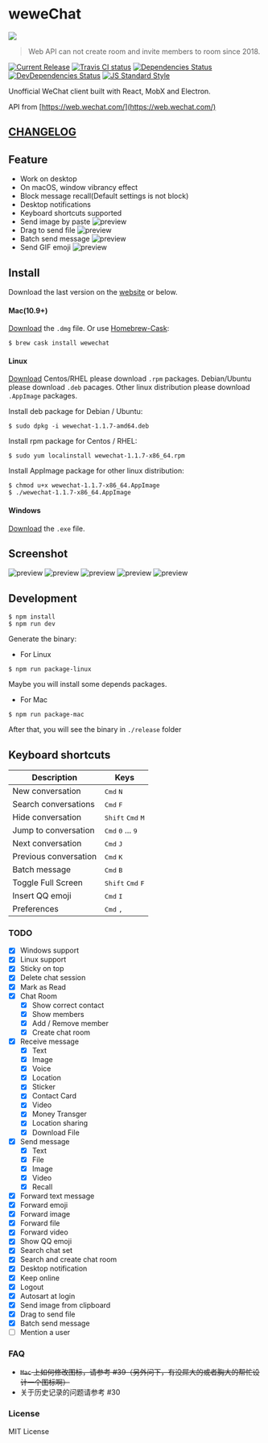 # weweChat

<img src="https://github.com/trazyn/weweChat/blob/master/resource/128x128.png" />

> Web API can not create room and invite members to room since 2018.

[![Current Release](https://img.shields.io/github/release/trazyn/weweChat.svg?style=flat-square)](https://github.com/trazyn/weweChat/releases)
[![Travis CI status](https://img.shields.io/travis/trazyn/weweChat/dev.svg?style=flat-square)](https://travis-ci.org/trazyn/weweChat/branches)
[![Dependencies Status](https://david-dm.org/trazyn/weweChat/status.svg?style=flat-square)](https://david-dm.org/trazyn/weweChat)
[![DevDependencies Status](https://david-dm.org/trazyn/weweChat/dev-status.svg?style=flat-square)](https://david-dm.org/trazyn/weweChat?type=dev)
[![JS Standard Style](https://img.shields.io/badge/code%20style-standard-brightgreen.svg?style=flat-square)](http://standardjs.com)

Unofficial WeChat client built with React, MobX and Electron.

API from [https://web.wechat.com/](https://web.wechat.com/)

## [CHANGELOG](https://github.com/trazyn/weweChat/blob/master/CHANGELOG.MD)

## Feature
- Work on desktop
- On macOS, window vibrancy effect
- Block message recall(Default settings is not block)
- Desktop notifications
- Keyboard shortcuts supported
- Send image by paste
  ![preview](https://raw.githubusercontent.com/trazyn/weweChat/master/screenshots/pasteconfirmation.png)
- Drag to send file
  ![preview](https://raw.githubusercontent.com/trazyn/weweChat/master/screenshots/dragdrop.png)
- Batch send message
  ![preview](https://raw.githubusercontent.com/trazyn/weweChat/master/screenshots/batchsend.png)
- Send GIF emoji
  ![preview](https://raw.githubusercontent.com/trazyn/weweChat/master/screenshots/sendgif.gif)

## Install
Download the last version on the [website](https://github.com/trazyn/weweChat/releases/latest) or below.

#### Mac(10.9+)
[Download](https://github.com/trazyn/weweChat/releases/download/v1.1.7/wewechat-1.1.7-mac.dmg) the `.dmg` file.
Or use [Homebrew-Cask](https://caskroom.github.io/):
```
$ brew cask install wewechat
```

#### Linux
[Download](https://github.com/trazyn/weweChat/releases)
Centos/RHEL please download `.rpm` packages.
Debian/Ubuntu please download `.deb` pacages.
Other linux distribution please download `.AppImage` packages.

Install deb package for Debian / Ubuntu:
```
$ sudo dpkg -i wewechat-1.1.7-amd64.deb
```

Install rpm package for Centos / RHEL:
```
$ sudo yum localinstall wewechat-1.1.7-x86_64.rpm
```

Install AppImage package for other linux distribution:
```
$ chmod u+x wewechat-1.1.7-x86_64.AppImage
$ ./wewechat-1.1.7-x86_64.AppImage
```

#### Windows
[Download](https://github.com/trazyn/weweChat/releases/download/v1.1.7/wewechat-1.1.7-win-setup.exe) the `.exe` file.

## Screenshot
![preview](https://raw.githubusercontent.com/trazyn/weweChat/master/screenshots/0.png)
![preview](https://raw.githubusercontent.com/trazyn/weweChat/master/screenshots/1.png)
![preview](https://raw.githubusercontent.com/trazyn/weweChat/master/screenshots/2.png)
![preview](https://raw.githubusercontent.com/trazyn/weweChat/master/screenshots/3.png)
![preview](https://raw.githubusercontent.com/trazyn/weweChat/master/screenshots/4.png)

## Development
```
$ npm install
$ npm run dev
```

Generate the binary:
* For Linux
```
$ npm run package-linux
```
Maybe you will install some depends packages.
* For Mac
```
$ npm run package-mac
```
After that, you will see the binary in `./release` folder

## Keyboard shortcuts

Description            | Keys
-----------------------| -----------------------
New conversation       | <kbd>Cmd</kbd> <kbd>N</kbd>
Search conversations   | <kbd>Cmd</kbd> <kbd>F</kbd>
Hide conversation      | <kbd>Shift</kbd> <kbd>Cmd</kbd> <kbd>M</kbd>
Jump to conversation   | <kbd>Cmd</kbd> <kbd>0</kbd> ... <kbd>9</kbd>
Next conversation      | <kbd>Cmd</kbd> <kbd>J</kbd>
Previous conversation  | <kbd>Cmd</kbd> <kbd>K</kbd>
Batch message          | <kbd>Cmd</kbd> <kbd>B</kbd>
Toggle Full Screen     | <kbd>Shift</kbd> <kbd>Cmd</kbd> <kbd>F</kbd>
Insert QQ emoji        | <kbd>Cmd</kbd> <kbd>I</kbd>
Preferences            | <kbd>Cmd</kbd> <kbd>,</kbd>

### TODO
- [x] Windows support
- [x] Linux support
- [x] Sticky on top
- [x] Delete chat session
- [x] Mark as Read
- [x] Chat Room
  - [x] Show correct contact
  - [x] Show members
  - [x] Add / Remove member
  - [x] Create chat room
- [x] Receive message
  - [x] Text
  - [x] Image
  - [x] Voice
  - [x] Location
  - [x] Sticker
  - [x] Contact Card
  - [x] Video
  - [x] Money Transger
  - [x] Location sharing
  - [x] Download File
- [x] Send message
  - [x] Text
  - [x] File
  - [x] Image
  - [x] Video
  - [x] Recall
- [x] Forward text message
- [x] Forward emoji
- [x] Forward image
- [x] Forward file
- [x] Forward video
- [x] Show QQ emoji
- [x] Search chat set
- [x] Search and create chat room
- [x] Desktop notification
- [x] Keep online
- [x] Logout
- [x] Autosart at login
- [x] Send image from clipboard
- [x] Drag to send file
- [x] Batch send message
- [ ] Mention a user

### FAQ
- ~~`Mac` 上如何修改图标，请参考 #39（另外问下，有没屌大的或者胸大的帮忙设计一个图标啊）~~
- 关于历史记录的问题请参考 #30


### License
MIT License
